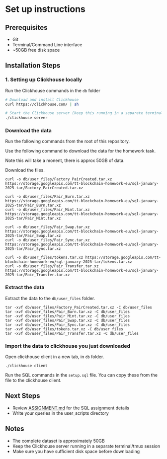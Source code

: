 # Set up instructions

## Prerequisites

- Git
- Terminal/Command Line interface
- ~50GB free disk space

## Installation Steps

### 1. Setting up Clickhouse locally

Run the Clickhouse commands in the `db` folder

```bash
# Download and install Clickhouse
curl https://clickhouse.com/ | sh

# Start the Clickhouse server (keep this running in a separate terminal/tmux)
./clickhouse server
```

### Download the data

Run the following commands from the root of this repository.

Use the following command to download the data for the homework task.

Note this will take a monent, there is approx 50GB of data.

Download the files.

```
curl -o db/user_files/Factory_PairCreated.tar.xz https://storage.googleapis.com/tt-blockchain-homework-eu/sql-january-2025-tar/Factory_PairCreated.tar.xz

curl -o db/user_files/Pair_Burn.tar.xz https://storage.googleapis.com/tt-blockchain-homework-eu/sql-january-2025-tar/Pair_Burn.tar.xz
curl -o db/user_files/Pair_Mint.tar.xz https://storage.googleapis.com/tt-blockchain-homework-eu/sql-january-2025-tar/Pair_Mint.tar.xz

curl -o db/user_files/Pair_Swap.tar.xz https://storage.googleapis.com/tt-blockchain-homework-eu/sql-january-2025-tar/Pair_Swap.tar.xz
curl -o db/user_files/Pair_Sync.tar.xz https://storage.googleapis.com/tt-blockchain-homework-eu/sql-january-2025-tar/Pair_Sync.tar.xz

curl -o db/user_files/tokens.tar.xz https://storage.googleapis.com/tt-blockchain-homework-eu/sql-january-2025-tar/tokens.tar.xz
curl -o db/user_files/Pair_Transfer.tar.xz https://storage.googleapis.com/tt-blockchain-homework-eu/sql-january-2025-tar/Pair_Transfer.tar.xz
```

### Extract the data

Extract the data to the `db/user_files` folder.

```
tar -xvf db/user_files/Factory_PairCreated.tar.xz -C db/user_files
tar -xvf db/user_files/Pair_Burn.tar.xz -C db/user_files
tar -xvf db/user_files/Pair_Mint.tar.xz -C db/user_files
tar -xvf db/user_files/Pair_Swap.tar.xz -C db/user_files
tar -xvf db/user_files/Pair_Sync.tar.xz -C db/user_files
tar -xvf db/user_files/tokens.tar.xz -C db/user_files
tar -xvf db/user_files/Pair_Transfer.tar.xz -C db/user_files
```

### Import the data to clickhouse you just downloaded

Open clickhouse client in a new tab, in `db` folder.

```
./clickhouse client
```

Run the SQL commands in the `setup.sql` file. You can copy these from the file to the clickhouse client.

## Next Steps

- Review [ASSIGNMENT.md](./ASSIGNMENT.md) for the SQL assignment details
- Write your queries in the user_scripts directory

## Notes

- The complete dataset is approximately 50GB
- Keep the Clickhouse server running in a separate terminal/tmux session
- Make sure you have sufficient disk space before downloading
